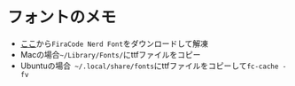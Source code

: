 # フォントのメモ
- [ここ](https://www.nerdfonts.com/font-downloads)から`FiraCode Nerd Font`をダウンロードして解凍
- Macの場合`~/Library/Fonts/`にttfファイルをコピー
- Ubuntuの場合` ~/.local/share/fonts`にttfファイルをコピーして`fc-cache -fv`
